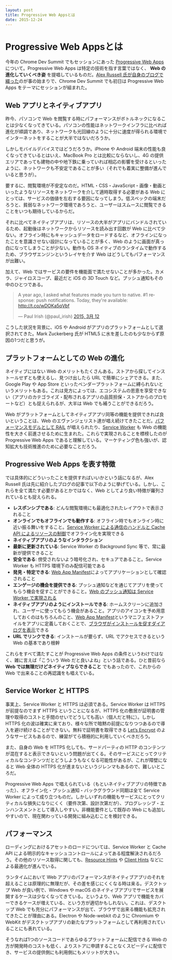 ```yaml
---
layout: post
title: Progressive Web Appsとは
date: 2015-12-24
---
```


# Progressive Web Appsとは

今年の Chrome Dev Summit でもセッションにあった [Progressive Web Apps](https://www.youtube.com/watch?v=MyQ8mtR9WxI) について。Progressive Web Apps は特定の技術を指す言葉ではなく、 **Web の進化していくべき姿** を提唱しているものだ。[Alex Russell 氏が自身のブログで綴った](https://infrequently.org/2015/06/progressive-apps-escaping-tabs-without-losing-our-soul/)のが事の始まりで、Chrome Dev Summit でも初日は Progressive Web Apps をテーマにセッションが組まれた。

<fluid-iframe src="https://www.youtube.com/embed/MyQ8mtR9WxI"></fluid-iframe>

## Web アプリとネイティブアプリ

昨今、パソコンで Web を閲覧する時にパフォーマンスがボトルネックになることは少なくなってきている。パソコンの性能はネットワークインフラに比べれば進化が順調であり、ネットワークも光回線のように十分に速度が得られる環境でインターネットをすることが大半ではないだろうか。

しかしモバイルデバイスではどうだろうか。iPhone や Android 端末の性能も良くなってきているとはいえ、MacBook Pro とは比較にならないし、4G の提供エリアであっても建物の中や地下鉄に乗っていれば相応の影響を受けるといったように、ネットワークも不安定であることが多い（それでも着実に整備が進んでいると思うが）。

要するに、閲覧環境が不安定なのだ。HTML・CSS・JavaScript・画像・動画といったようなリソースをネットワークを介して適時取得する必要がある Web にとっては、サービスの価値を左右する要因になってしまう。低スペックの端末だろうと、貧弱なネットワーク環境であろうと、ユーザーはスムースに閲覧できることをいつも期待しているからだ。

それに比べてネイティブアプリは、リソースの大半がアプリにバンドルされているため、起動後はネットワークからリソースを読み出す回数が Web に比べて少ない。オフライン時にもキャッシュデータをロードするなど、オフラインになったことを意識させない設計になっていることが多く、Web のように画面が真っ白になってしまうことが少ない。動作も OS ネイティブのランタイムで動作するため、ブラウザエンジンというレイヤを介す Web はどうしてもパフォーマンスが出難い。

加えて、Web ではサービスの要件を機能面で満たせないことが多かった。カメラ、ジャイロスコープ、最近だと iOS の 3D Touch など。プッシュ通知もその中のひとつである。

<blockquote class="twitter-tweet" lang="ja"><p lang="en" dir="ltr">A year ago, I asked what features made you turn to native. #1 response: push notifications. Today, they&#39;re available: <a href="http://t.co/wDOKa5qVbf">http://t.co/wDOKa5qVbf</a></p>&mdash; Paul Irish (@paul_irish) <a href="https://twitter.com/paul_irish/status/576089864514326528">2015, 3月 12</a></blockquote>

こうした状況を背景に、iOS や Android がアプリのプラットフォームとして選択されてきた。Mark Zuckerberg 氏が HTML5 に水を差したのも少なからず原因の1つだと思うが。

## プラットフォームとしての Web の進化

ネイティブにはない Web のメリットもたくさんある。ストアから探してインストールせずとも使えるし、見つけ出したら URL で簡単にシェアできる。また、Google Play や App Store といったベンダープラットフォームに縛られないというメリットもある。これは見方によっては、エコシステムの恩恵を享受できない（アプリのカテゴライズ・配布されるアプリの品質担保・ストアからのプロモートなど）とも捉えられるが、大半は Web でも補うことができるだろう。

Web がプラットフォームとしてネイティブアプリ同等の機能を提供できれば良いということは、Web のエヴァンジェリスト達が唱え続けてきたことだ。[パフォーマンスモデルとして RAIL](https://havelog.aho.mu/develop/performance/e664-rail_performance_model.html) が唱えられたり、[Service Worker](/posts/2014/service-worker-internals.html) も Web の機能性を大きく前進させるために生まれた。これらで実現されることを標榜したのが Progressive Web Apps であると理解している。マーケティング色も強いが、認知拡大も技術推進のために必要なことだろう。

## Progressive Web Apps を表す特徴

では具体的にどういったことを提供すればいいかという話になるが、Alex Russell 氏は先に紹介したブログの記事で以下のように挙げている。しかし、これらを全て満たす必要があるとかではなく、Web としてより良い特徴が羅列されているとも捉えられる。

- **レスポンシブである**: どんな閲覧環境にも最適化されたレイアウトで表示されること
- **オンラインでもオフラインでも動作する**: オフライン時でもオンライン時に近い振る舞いをすること。[Service Worker による通信のハンドルと Cache API によるリソースの制御](/posts/2015/service-worker-passive-cache.html)でオフライン化を実現できる
- **ネイティブアプリのようなインタラクション**
- **最新に更新されている**: Service Worker の Background Sync 等で、常に最新が提供できること
- **安全である**: 傍受されないよう暗号化され、セキュアであること。Service Worker も HTTPS 環境下のみ配信可能である
- **発見・特定できる**: [Web App Manifest](https://w3c.github.io/manifest/)によってアプリケーションとして確認されること
- **エンゲージの機会を提供できる**: プッシュ通知などを通じてアプリを使ってもらう機会を促すことができること。[Web のプッシュ通知は Service Worker で実現される](/posts/2015/service-worker-push-notification.html)
 - **ネイティブアプリのようにインストールできる**: ホームスクリーンに追加され、ユーザーに使ってもらう機会があること。アプリのアイコンを予め用意しておくのはもちろんのこと、[Web App Manifest](https://w3c.github.io/manifest/)というマニフェストファイルをアプリに定義しておくことで、[ブラウザがインストールを促すダイアログを表示](https://developers.google.com/web/updates/2015/03/increasing-engagement-with-app-install-banners-in-chrome-for-android)できる
- **URL でリンクできる**: インストールが要らず、URL でアクセスできるという Web の基本であり根幹

これらをすべて満たすことが Progressive Web Apps の条件というわけではなく、雑に言えば「こういう Web だと良いよね」という話である。ひと昔前なら **Web では無理だけどネイティブならできること** でもあったので、これからの Web で出来ることの再認識をも唱えている。

## Service Worker と HTTPS

事実上、Service Worker と HTTPS は必須である。Service Worker は HTTPS が前提なのでまず HTTPS ということになるが、HTTPS 化の敷居が証明書の管理や取得のコストと手間のせいでどうしても高い（個人だと特に）。しかし HTTPS 化の波は確実に来ており、様々な所で暗黙の前提になりつつあるので導入を避け続けることができない。無料で証明書を取得できる [Let’s Encrypt](https://letsencrypt.org) のようなサービスもあるので、練習がてら積極的に利用していくべきだろう。

また、自身の Web を HTTPS 化しても、サードパーティの HTTP のコンテンツが混在すると表示できないという問題が出てくる。そのサービスにとってクリティカルなコンテンツだとどうしようもなくなる可能性があるが、これが障壁になると Web 全体の HTTPS 化が進まないというジレンマもあるので、難しいところだ。

Progressive Web Apps で唱えられている（もといネイティブアプリの特徴であった）、オフライン化・プッシュ通知・バックグラウンド同期は全て Service Worker によって成り立つものだ。しかしいずれの機能もサービスにとってクリティカルな損失になりにくく（要件次第、設計次第だが）、プログレッシブ・エンハンスメントとして導入しやすい。非機能要件として既存の Web にも追加しやすいので、現在関わっている開発に組み込むことを検討できる。

## パフォーマンス

ローディングにおけるアセットのロードについては、Service Worker と Cache API による明示的なキャッシュコントロールによってある程度解決されるだろう。その他のリソース取得に関しても、[Resource Hints](http://www.w3.org/TR/resource-hints/) や [Client Hints](http://igrigorik.github.io/http-client-hints/) などによる最適化が進んでいる。

ランタイムにおいて Web アプリのパフォーマンスがネイティブアプリのそれを超えることは原理的に無理だが、その差を感じにくくなる時は来る。デスクトップ Web が良い例で、Windows や macOS のネイティブアプリでサービスを展開するケースは少なくなってきている。というより、Web アプリで機能をカバーできるケースが増えている、という方が適切かもしれない。これは、デスクトップ Web でも充分にパフォーマンスが出て、ブラウザで出来る機能も拡充されてきたことが理由にある。Electron や Node-webkit のように Chromium や WebKit がデスクトップアプリの新たなプラットフォームとして再利用されていることにも表れている。

そうなれば1つのソースコードであらゆるプラットフォームに配信できる Web の方が開発時のコストも低く、よりストアに申請することなくスピーディに配信でき、サービスの提供側にも利用側にもメリットが大きい。
